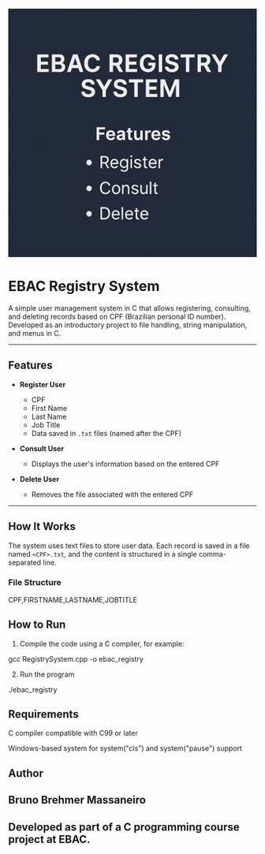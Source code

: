 ![EBAC Registry System](./EBAC_Registry_System.png)

# EBAC Registry System

A simple user management system in C that allows registering, consulting, and deleting records based on CPF (Brazilian personal ID number). Developed as an introductory project to file handling, string manipulation, and menus in C.

---

##  Features

- **Register User**
  - CPF
  - First Name
  - Last Name
  - Job Title
  - Data saved in `.txt` files (named after the CPF)

- **Consult User**
  - Displays the user's information based on the entered CPF

- **Delete User**
  - Removes the file associated with the entered CPF

---

##  How It Works

The system uses text files to store user data. Each record is saved in a file named `<CPF>.txt`, and the content is structured in a single comma-separated line.

### File Structure

CPF,FIRSTNAME,LASTNAME,JOBTITLE

## How to Run

1. Compile the code using a C compiler, for example:

gcc RegistrySystem.cpp -o ebac_registry

2. Run the program

./ebac_registry

## Requirements

C compiler compatible with C99 or later

Windows-based system for system("cls") and system("pause") support

## Author
## Bruno Brehmer Massaneiro
## Developed as part of a C programming course project at EBAC.
